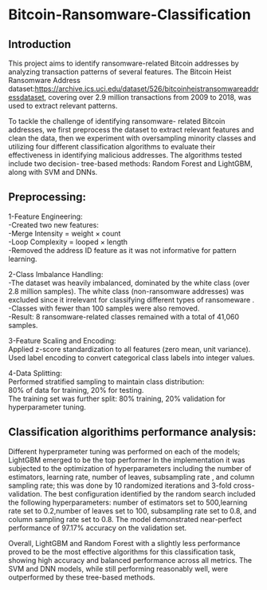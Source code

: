 # Bitcoin-Ransomware-Classification
## Introduction
This project aims to identify ransomware-related Bitcoin addresses by analyzing transaction patterns of several features. The Bitcoin Heist Ransomware Address dataset:https://archive.ics.uci.edu/dataset/526/bitcoinheistransomwareaddressdataset, covering over 2.9 million transactions from 2009 to 2018, was used to extract relevant patterns.

To tackle the challenge of identifying ransomware- related Bitcoin addresses, we first preprocess the dataset to extract relevant features and clean the data, then we experiment with oversampling minority classes and utilizing four different classification algorithms to evaluate their effectiveness in identifying malicious addresses. The algorithms tested include two decision- tree-based methods: Random Forest and LightGBM, along with SVM and DNNs.

## Preprocessing: 

1-Feature Engineering: <br/>
-Created two new features: <br/>
-Merge Intensity = weight × count <br/>
-Loop Complexity = looped × length <br/>
-Removed the address ID feature as it was not informative for pattern learning.

2-Class Imbalance Handling: <br/>
-The dataset was heavily imbalanced, dominated by the white class (over 2.8 million samples). 
The white class (non-ransomware addresses) was excluded since it irrelevant for classifying different types of ransomeware . <br/>
-Classes with fewer than 100 samples were also removed. <br/>
-Result: 8 ransomware-related classes remained with a total of 41,060 samples.

3-Feature Scaling and Encoding: <br/>
Applied z-score standardization to all features (zero mean, unit variance). <br/>
Used label encoding to convert categorical class labels into integer values.

4-Data Splitting: <br/>
Performed stratified sampling to maintain class distribution: <br/>
80% of data for training, 20% for testing. <br/>
The training set was further split: 80% training, 20% validation for hyperparameter tuning.

## Classification algorithims performance analysis: <br/>

Different hyperprameter tuning was performed on each of the models; LightGBM emerged to be the top performer In the implementation it was subjected to the optimization of hyperparameters including the number of estimators, learning rate, number of leaves, subsampling rate , and column sampling rate; this was done by 10 randomized iterations and 3-fold cross-validation. The best configuration identified by the random search included the following hyperparameters: number of estimators set to 500,learning rate set to 0.2,number of leaves set to 100, subsampling rate set to 0.8, and column sampling rate set to 0.8.
The model demonstrated near-perfect performance of 97.17% accuracy on the validation set.
 
Overall, LightGBM and Random Forest with a slightly less performance proved to be the most effective algorithms for this classification task, showing high accuracy and balanced performance across all metrics. The SVM and DNN models, while still performing reasonably well, were outperformed by these tree-based methods.


